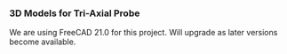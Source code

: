 ### 3D Models for Tri-Axial Probe

We are using FreeCAD 21.0 for this project.  Will upgrade as later versions become available.

